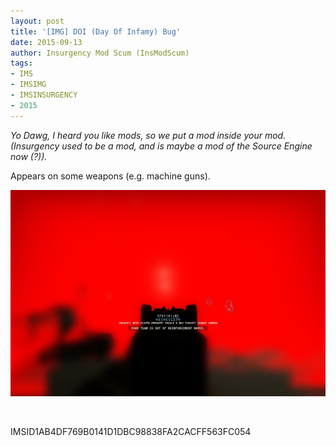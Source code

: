 ```yaml
---
layout: post
title: '[IMG] DOI (Day Of Infamy) Bug'
date: 2015-09-13
author: Insurgency Mod Scum (InsModScum)
tags:
- IMS
- IMSIMG
- IMSINSURGENCY
- 2015
---
```


*Yo Dawg, I heard you like mods, so we put a mod inside your mod. (Insurgency used to be a mod, and is maybe a mod of the Source Engine now (?)).*

Appears on some weapons (e.g. machine guns).

<!-- more -->

![](/assets/2017/games.ins.doi_landfall0001.png)

<br>

IMSID1AB4DF769B0141D1DBC98838FA2CACFF563FC054